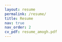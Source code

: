 ```yaml
---
layout: resume
permalink: /resume/
title: Resume
nav: true
nav_order: 2
cv_pdf: resume_amogh.pdf
---
```

